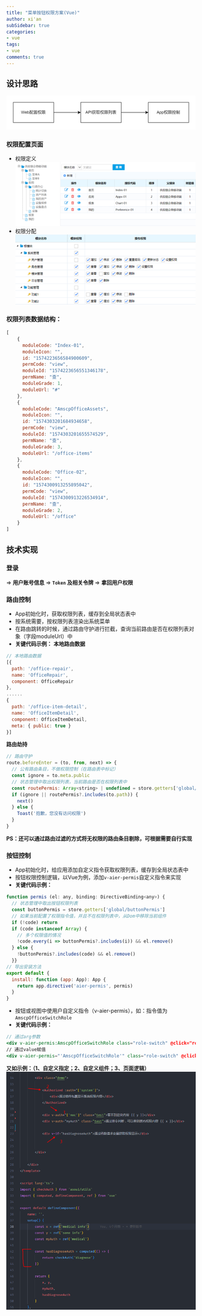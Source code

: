 ```yaml
---
title: "菜单按钮权限方案(Vue)"
author: xi'an
subSidebar: true
categories:
- vue
tags:
- vue 
comments: true
---
```


## 设计思路
![设计思路](/docs/market/power-1.png)

### 权限配置页面
- 权限定义
![权限定义](/docs/market/power-2.png)
- 权限分配
![权限分配](/docs/market/power-3.png)

### 权限列表数据结构：
```js
[
	{
	  moduleCode: "Index-01", 
	  moduleIcon: "", 
	  id: "1574223656584900609", 
	  permCode: "view", 
	  moduleId: "1574223656551346178", 
	  permName: "查", 
	  moduleGrade: 1, 
	  moduleUrl: "#"
	}, 
	{
	  moduleCode: "AmscpOfficeAssets", 
	  moduleIcon: "", 
	  id: "1574303201684934658", 
	  permCode: "view", 
	  moduleId: "1574303201655574529", 
	  permName: "查", 
	  moduleGrade: 3, 
	  moduleUrl: "/office-items"
	}, 
	{
	  moduleCode: "Office-02", 
	  moduleIcon: "", 
	  id: "1574300913255895042", 
	  permCode: "view", 
	  moduleId: "1574300913226534914", 
	  permName: "查", 
	  moduleGrade: 2, 
	  moduleUrl: "/office"
	}
]
```

## 技术实现
### 登录
=> **用户账号信息** => **`Token` 及相关令牌** => **拿回用户权限**

### 路由控制
- App初始化时，获取权限列表，缓存到全局状态表中
- 按系统需要，按权限列表渲染出系统菜单
- 在路由跳转的时候，通过路由守护进行拦截，查询当前路由是否在权限列表对象（字段moduleUrl）中
- **关键代码示例：**
**本地路由数据**
```js
// 本地路由数据
[{
  path: '/office-repair',
  name: 'OfficeRepair',
  component: OfficeRepair
},
......
{
  path: '/office-item-detail',
  name: 'OfficeItemDetail',
  component: OfficeItemDetail,
  meta: { public: true }
}]
```

**路由劫持**
```js
// 路由守护
route.beforeEnter = (to, from, next) => {
  // 公有路由条目，不做权限控制（在路由表中标记）
  const ignore = to.meta.public
  // 状态管理中取出权限列表，当前路由是否在权限列表中
  const routePermis: Array<string> | undefined = store.getters['global/routePermis']
  if (ignore || routePermis?.includes(to.path)) {
    next()
  } else {
    Toast('抱歉，您没有访问权限')
  }
}
```
**PS：还可以通过路由过滤的方式将无权限的路由条目剔除，可根据需要自行实现**

### 按钮控制
- App初始化时，给应用添加自定义指令获取权限列表，缓存到全局状态表中
- 按钮权限控制逻辑，以Vue为例，添加`v-aier-permis`自定义指令来实现
- **关键代码示例：**
```js
function permis (el: any, binding: DirectiveBinding<any>) {
  // 状态管理中取出按钮权限列表
  const buttonPermis = store.getters['global/buttonPermis']
  // 如果当前配置了权限指令值，并且不在权限列表中，从Dom中移除当前组件
  if (!code) return
  if (code instanceof Array) {
    // 多个权限值的情况
    !code.every(i => buttonPermis?.includes(i)) && el.remove()
  } else {
    !buttonPermis?.includes(code) && el.remove()
  }}
// 导出安装方法
export default {
  install: function (app: App): App {
    return app.directive('aier-permis', permis)
  }
}
```
- 按钮或视图中使用户自定义指令（v-aier-permis），如：指令值为 `AmscpOfficeSwitchRole`
- **关键代码示例：**
``` jsx
// 通过arg参数
<div v-aier-permis:AmscpOfficeSwitchRole class="role-switch" @click="roleSwitch">
// 通过value赋值
<div v-aier-permis="'AmscpOfficeSwitchRole'" class="role-switch" @click="roleSwitch">
```
**又如示例：（1、自定义指定；2、自定义组件；3、页面逻辑）**
![代码示例](/docs/market/power-4.png)